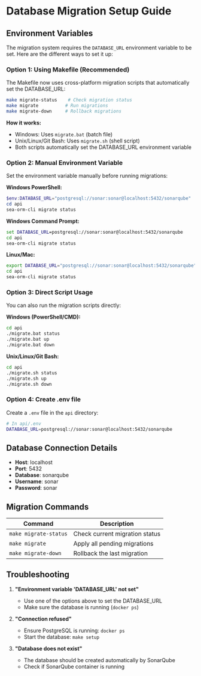 # Database Migration Setup Guide

## Environment Variables

The migration system requires the `DATABASE_URL` environment variable to be set. Here are the different ways to set it up:

### Option 1: Using Makefile (Recommended)
The Makefile now uses cross-platform migration scripts that automatically set the DATABASE_URL:

```bash
make migrate-status    # Check migration status
make migrate          # Run migrations
make migrate-down     # Rollback migrations
```

**How it works:**
- Windows: Uses `migrate.bat` (batch file)
- Unix/Linux/Git Bash: Uses `migrate.sh` (shell script)
- Both scripts automatically set the DATABASE_URL environment variable

### Option 2: Manual Environment Variable
Set the environment variable manually before running migrations:

**Windows PowerShell:**
```powershell
$env:DATABASE_URL="postgresql://sonar:sonar@localhost:5432/sonarqube"
cd api
sea-orm-cli migrate status
```

**Windows Command Prompt:**
```cmd
set DATABASE_URL=postgresql://sonar:sonar@localhost:5432/sonarqube
cd api
sea-orm-cli migrate status
```

**Linux/Mac:**
```bash
export DATABASE_URL="postgresql://sonar:sonar@localhost:5432/sonarqube"
cd api
sea-orm-cli migrate status
```

### Option 3: Direct Script Usage
You can also run the migration scripts directly:

**Windows (PowerShell/CMD):**
```bash
cd api
./migrate.bat status
./migrate.bat up
./migrate.bat down
```

**Unix/Linux/Git Bash:**
```bash
cd api
./migrate.sh status
./migrate.sh up
./migrate.sh down
```

### Option 4: Create .env file
Create a `.env` file in the `api` directory:

```bash
# In api/.env
DATABASE_URL=postgresql://sonar:sonar@localhost:5432/sonarqube
```

## Database Connection Details

- **Host**: localhost
- **Port**: 5432
- **Database**: sonarqube
- **Username**: sonar
- **Password**: sonar

## Migration Commands

| Command | Description |
|---------|-------------|
| `make migrate-status` | Check current migration status |
| `make migrate` | Apply all pending migrations |
| `make migrate-down` | Rollback the last migration |

## Troubleshooting

1. **"Environment variable 'DATABASE_URL' not set"**
   - Use one of the options above to set the DATABASE_URL
   - Make sure the database is running (`docker ps`)

2. **"Connection refused"**
   - Ensure PostgreSQL is running: `docker ps`
   - Start the database: `make setup`

3. **"Database does not exist"**
   - The database should be created automatically by SonarQube
   - Check if SonarQube container is running
